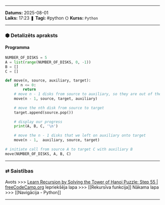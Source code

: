 ___
**Datums:** 2025-08-01   
**Laiks:** 17:23 
❚ **Tagi:** #python 
⌬ **Kurss:**  `Python`

---
### ⬢ Detalizēts apraksts
#### Programma

```python
NUMBER_OF_DISKS = 5
A = list(range(NUMBER_OF_DISKS, 0, -1))
B = []
C = []

def move(n, source, auxiliary, target):
    if n <= 0:
        return
    # move n - 1 disks from source to auxiliary, so they are out of the way
    move(n - 1, source, target, auxiliary)
        
    # move the nth disk from source to target
    target.append(source.pop())
        
    # display our progress
    print(A, B, C, '\n')
        
    # move the n - 1 disks that we left on auxiliary onto target
    move(n - 1,  auxiliary, source, target)
              
# initiate call from source A to target C with auxiliary B
move(NUMBER_OF_DISKS, A, B, C)
```

---
### ⇄ Saistības
Avots >>> [Learn Recursion by Solving the Tower of Hanoi Puzzle: Step 55 \| freeCodeCamp.org](https://www.freecodecamp.org/learn/scientific-computing-with-python/learn-recursion-by-solving-the-tower-of-hanoi-puzzle/step-55)
Iepriekšēja lapa >>> [[Rekursīva funkcija]]
Nākama lapa >>> [[Navigācija - Python]]
___